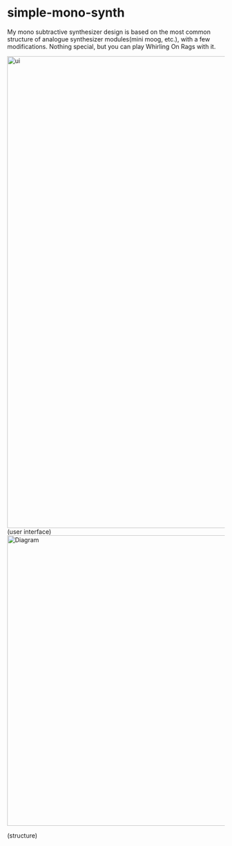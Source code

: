 # simple-mono-synth

My mono subtractive synthesizer design is based on the most common structure of analogue synthesizer modules(mini moog, etc.), with a few modifications. Nothing special, but you can play Whirling On Rags with it.

<img width="1093" alt="ui" src="https://user-images.githubusercontent.com/118258469/211643130-99ea1647-5dc2-4230-9175-209f07e843fb.png">
(user interface)


<img width="673" alt="Diagram" src="https://user-images.githubusercontent.com/118258469/211643308-c2161ceb-cd2e-445e-a5f9-825bf7bc4a0d.png">

(structure)

